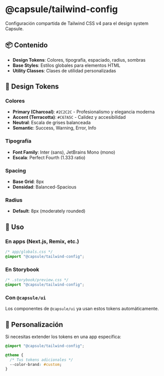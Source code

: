 # @capsule/tailwind-config

Configuración compartida de Tailwind CSS v4 para el design system Capsule.

## 📦 Contenido

- **Design Tokens**: Colores, tipografía, espaciado, radius, sombras
- **Base Styles**: Estilos globales para elementos HTML
- **Utility Classes**: Clases de utilidad personalizadas

## 🎨 Design Tokens

### Colores

- **Primary (Charcoal)**: `#2C2C2C` - Profesionalismo y elegancia moderna
- **Accent (Terracotta)**: `#C67A5C` - Calidez y accesibilidad
- **Neutral**: Escala de grises balanceada
- **Semantic**: Success, Warning, Error, Info

### Tipografía

- **Font Family**: Inter (sans), JetBrains Mono (mono)
- **Escala**: Perfect Fourth (1.333 ratio)

### Spacing

- **Base Grid**: 8px
- **Densidad**: Balanced-Spacious

### Radius

- **Default**: 8px (moderately rounded)

## 📖 Uso

### En apps (Next.js, Remix, etc.)

```css
/* app/globals.css */
@import "@capsule/tailwind-config";
```

### En Storybook

```css
/* .storybook/preview.css */
@import "@capsule/tailwind-config";
```

### Con `@capsule/ui`

Los componentes de `@capsule/ui` ya usan estos tokens automáticamente.

## 🔧 Personalización

Si necesitas extender los tokens en una app específica:

```css
@import "@capsule/tailwind-config";

@theme {
  /* Tus tokens adicionales */
  --color-brand: #custom;
}
```
